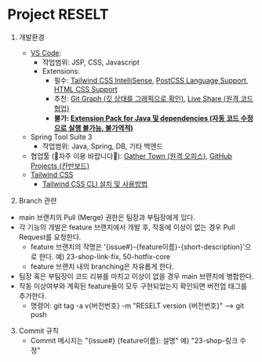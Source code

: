 # Project RESELT
1. 개발환경
    - [VS Code](https://code.visualstudio.com/):
        - 작업범위: JSP, CSS, Javascript
        - Extensions:
            - 필수: [Tailwind CSS IntelliSense](https://marketplace.visualstudio.com/items?itemName=bradlc.vscode-tailwindcss), [PostCSS Language Support](https://marketplace.visualstudio.com/items?itemName=csstools.postcss), [HTML CSS Support](https://marketplace.visualstudio.com/items?itemName=mhutchie.git-graph)
            - 추천: [Git Graph (깃 상태를 그래픽으로 확인)](https://marketplace.visualstudio.com/items?itemName=mhutchie.git-graph), [Live Share (원격 코드 협업)](https://marketplace.visualstudio.com/items?itemName=MS-vsliveshare.vsliveshare)
            - **불가: [Extension Pack for Java 및 dependencies (자동 코드 수정으로 실행 불가능, 불가역적)](https://marketplace.visualstudio.com/items?itemName=vscjava.vscode-java-pack)**
    - Spring Tool Suite 3
        - 작업범위: Java, Spring, DB, 기타 백엔드
    - 협업툴 (🙏자주 이용 바랍니다🙏): [Gather Town (원격 오피스)](https://app.gather.town/invite?token=kcTp-jMm5i9hr3RX_eeZAISPmPHZ9dv6), [GitHub Projects (칸반보드)](https://github.com/orgs/reseltbitcamp/projects/3/views/1)
    - [Tailwind CSS](https://tailwindcss.com/docs/installation)
        - [Tailwind CSS CLI 설치 및 사용방법](https://github.com/reseltbitcamp/reselt/wiki/TailwindCSS-CLI-%EC%84%A4%EC%B9%98-%EB%B0%8F-%EC%82%AC%EC%9A%A9%EB%B0%A9%EB%B2%95#1-nodejs-%EC%84%A4%EC%B9%98)


2. Branch 관련
  - main 브랜치의 Pull (Merge) 권한은 팀장과 부팀장에게 있다.
  - 각 기능의 개발은 feature 브랜치에서 개발 후, 작동에 이상이 없는 경우 Pull Request를 요청한다.
      - feature 브랜치의 작명은 '{issue#}-{feature이름}-{short-description}'으로 한다. 예) 23-shop-link-fix, 50-hotfix-core
      - feature 브랜치 내의 branching은 자유롭게 한다.
  - 팀장 혹은 부팀장이 코드 리뷰를 마치고 이상이 없을 경우 main 브랜치에 병합한다.
  - 작동 이상여부와 계획된 feature들이 모두 구현되었는지 확인되면 버전업 태그를 추가한다.
      - 명령어: git tag -a v{버전번호} -m "RESELT version {버전번호}" --> git push


3. Commit 규칙
    - Commit 메시지는 "{issue#} {feature이름}: 설명" 예) "23-shop-링크 수정"
